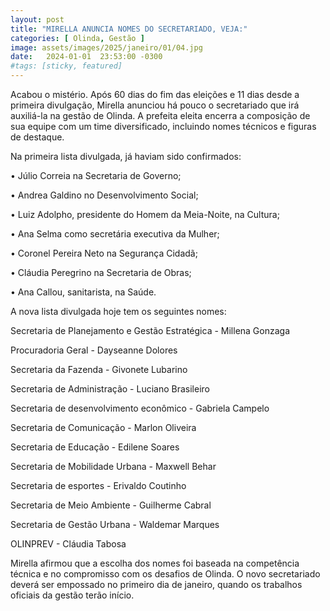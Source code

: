 ```yaml
---
layout: post
title: "MIRELLA ANUNCIA NOMES DO SECRETARIADO, VEJA:"
categories: [ Olinda, Gestão ]
image: assets/images/2025/janeiro/01/04.jpg
date:   2024-01-01  23:53:00 -0300
#tags: [sticky, featured]
---
```

Acabou o mistério. Após 60 dias do fim das eleições e 11 dias desde a primeira divulgação, Mirella anunciou há pouco o secretariado que irá auxiliá-la na gestão de Olinda. A prefeita eleita encerra a composição de sua equipe com um time diversificado, incluindo nomes técnicos e figuras de destaque.

Na primeira lista divulgada, já haviam sido confirmados:

• Júlio Correia na Secretaria de Governo;

• Andrea Galdino no Desenvolvimento Social;

• Luiz Adolpho, presidente do Homem da Meia-Noite, na Cultura;

• Ana Selma como secretária executiva da Mulher;

• Coronel Pereira Neto na Segurança Cidadã;

• Cláudia Peregrino na Secretaria de Obras;

• Ana Callou, sanitarista, na Saúde.

A nova lista divulgada hoje tem os seguintes nomes:

Secretaria de Planejamento e Gestão Estratégica - Millena Gonzaga

Procuradoria Geral - Dayseanne Dolores

Secretaria da Fazenda - Givonete Lubarino

Secretaria de Administração - Luciano Brasileiro

Secretaria de desenvolvimento econômico - Gabriela Campelo

Secretaria de Comunicação - Marlon Oliveira

Secretaria de Educação - Edilene Soares

Secretaria de Mobilidade Urbana - Maxwell Behar

Secretaria de esportes - Erivaldo Coutinho

Secretaria de Meio Ambiente - Guilherme Cabral

Secretaria de Gestão Urbana - Waldemar Marques

OLINPREV - Cláudia Tabosa

Mirella afirmou que a escolha dos nomes foi baseada na competência técnica e no compromisso com os desafios de Olinda. O novo secretariado deverá ser empossado no primeiro dia de janeiro, quando os trabalhos oficiais da gestão terão início.
